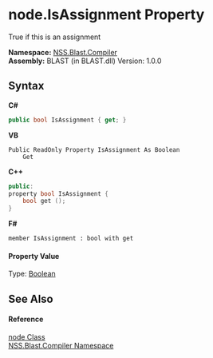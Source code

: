 # node.IsAssignment Property 
 

True if this is an assignment

**Namespace:**&nbsp;<a href="26a25caa-f50b-92ad-f15c-dbb9db1493ae">NSS.Blast.Compiler</a><br />**Assembly:**&nbsp;BLAST (in BLAST.dll) Version: 1.0.0

## Syntax

**C#**<br />
``` C#
public bool IsAssignment { get; }
```

**VB**<br />
``` VB
Public ReadOnly Property IsAssignment As Boolean
	Get
```

**C++**<br />
``` C++
public:
property bool IsAssignment {
	bool get ();
}
```

**F#**<br />
``` F#
member IsAssignment : bool with get

```


#### Property Value
Type: <a href="https://docs.microsoft.com/dotnet/api/system.boolean" target="_blank" rel="noopener noreferrer">Boolean</a>

## See Also


#### Reference
<a href="7dc9b7e9-64ad-f224-ae1a-4e6639739f56">node Class</a><br /><a href="26a25caa-f50b-92ad-f15c-dbb9db1493ae">NSS.Blast.Compiler Namespace</a><br />